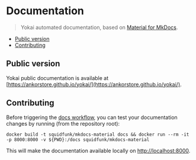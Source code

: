 # Documentation

> Yokai automated documentation, based on [Material for MkDocs](https://squidfunk.github.io/mkdocs-material/).

<!-- TOC -->
* [Public version](#public-version)
* [Contributing](#contributing)
<!-- TOC -->

## Public version

Yokai public documentation is available at [https://ankorstore.github.io/yokai/](https://ankorstore.github.io/yokai/).

## Contributing

Before triggering the [docs workflow](../.github/workflows/docs.yml), you can test your documentation changes by running (from the repository root):

```shell
docker build -t squidfunk/mkdocs-material docs && docker run --rm -it -p 8000:8000 -v ${PWD}:/docs squidfunk/mkdocs-material
```

This will make the documentation available locally on [http://localhost:8000](http://localhost:8000).